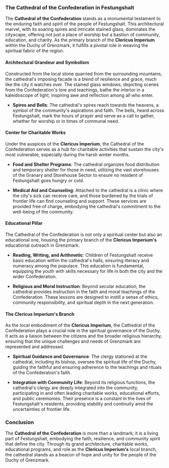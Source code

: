 ### The Cathedral of the Confederation in Festungshalt

The **Cathedral of the Confederation** stands as a monumental testament to the enduring faith and spirit of the people of Festungshalt. This architectural marvel, with its soaring spires and intricate stained glass, dominates the cityscape, offering not just a place of worship but a bastion of community, education, and charity. As the primary branch of the **Clericus Imperium** within the Duchy of Grenzmark, it fulfills a pivotal role in weaving the spiritual fabric of the region.

#### Architectural Grandeur and Symbolism

Constructed from the local stone quarried from the surrounding mountains, the cathedral's imposing facade is a blend of resilience and grace, much like the city it watches over. The stained glass windows, depicting scenes from the Confederation's lore and teachings, bathe the interior in a kaleidoscope of light, inspiring awe and reflection among all who enter.

- **Spires and Bells**: The cathedral's spires reach towards the heavens, a symbol of the community's aspirations and faith. The bells, heard across Festungshalt, mark the hours of prayer and serve as a call to gather, whether for worship or in times of communal need.

#### Center for Charitable Works

Under the auspices of the **Clericus Imperium**, the Cathedral of the Confederation serves as a hub for charitable activities that sustain the city's most vulnerable, especially during the harsh winter months.

- **Food and Shelter Programs**: The cathedral organizes food distribution and temporary shelter for those in need, utilizing the vast storehouses of the Granary and Storehouse Sector to ensure no resident of Festungshalt goes hungry or cold.
  
- **Medical Aid and Counseling**: Attached to the cathedral is a clinic where the city's sick can receive care, and those burdened by the trials of frontier life can find counseling and support. These services are provided free of charge, embodying the cathedral's commitment to the well-being of the community.

#### Educational Pillar

The Cathedral of the Confederation is not only a spiritual center but also an educational one, housing the primary branch of the **Clericus Imperium's** educational outreach in Grenzmark.

- **Reading, Writing, and Arithmetic**: Children of Festungshalt receive basic education within the cathedral's halls, ensuring literacy and numeracy among the populace. This education is fundamental, equipping the youth with skills necessary for life in both the city and the wider Confederation.
  
- **Religious and Moral Instruction**: Beyond secular education, the cathedral provides instruction in the faith and moral teachings of the Confederation. These lessons are designed to instill a sense of ethics, community responsibility, and spiritual depth in the next generation.

#### The Clericus Imperium's Branch

As the local embodiment of the **Clericus Imperium**, the Cathedral of the Confederation plays a crucial role in the spiritual governance of the Duchy. It acts as a liaison between the citizens and the broader religious hierarchy, ensuring that the unique challenges and needs of Grenzmark are represented and addressed.

- **Spiritual Guidance and Governance**: The clergy stationed at the cathedral, including its bishop, oversee the spiritual life of the Duchy, guiding the faithful and ensuring adherence to the teachings and rituals of the Confederation's faith.
  
- **Integration with Community Life**: Beyond its religious functions, the cathedral's clergy are deeply integrated into the community, participating in and often leading charitable works, educational efforts, and public ceremonies. Their presence is a constant in the lives of Festungshalt's residents, providing stability and continuity amid the uncertainties of frontier life.

### Conclusion

The **Cathedral of the Confederation** is more than a landmark; it is a living part of Festungshalt, embodying the faith, resilience, and community spirit that define the city. Through its grand architecture, charitable works, educational programs, and role as the **Clericus Imperium's** local branch, the cathedral stands as a beacon of hope and unity for the people of the Duchy of Grenzmark.